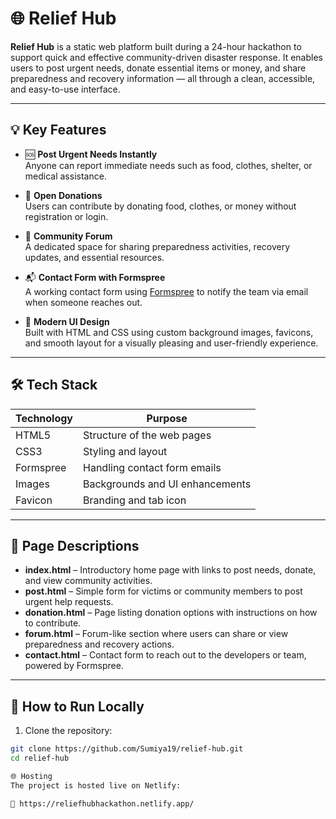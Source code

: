 # 🌐 Relief Hub

**Relief Hub** is a static web platform built during a 24-hour hackathon to support quick and effective community-driven disaster response. It enables users to post urgent needs, donate essential items or money, and share preparedness and recovery information — all through a clean, accessible, and easy-to-use interface.

---

## 💡 Key Features

- 🆘 **Post Urgent Needs Instantly**  
  Anyone can report immediate needs such as food, clothes, shelter, or medical assistance.

- 💝 **Open Donations**  
  Users can contribute by donating food, clothes, or money without registration or login.

- 💬 **Community Forum**  
  A dedicated space for sharing preparedness activities, recovery updates, and essential resources.

- 📬 **Contact Form with Formspree**  
  A working contact form using [Formspree](https://formspree.io/) to notify the team via email when someone reaches out.

- 🎨 **Modern UI Design**  
  Built with HTML and CSS using custom background images, favicons, and smooth layout for a visually pleasing and user-friendly experience.

---

## 🛠 Tech Stack

| Technology | Purpose                        |
|------------|--------------------------------|
| HTML5      | Structure of the web pages     |
| CSS3       | Styling and layout             |
| Formspree  | Handling contact form emails   |
| Images     | Backgrounds and UI enhancements|
| Favicon    | Branding and tab icon          |


---

## 📄 Page Descriptions

- **index.html** – Introductory home page with links to post needs, donate, and view community activities.
- **post.html** – Simple form for victims or community members to post urgent help requests.
- **donation.html** – Page listing donation options with instructions on how to contribute.
- **forum.html** – Forum-like section where users can share or view preparedness and recovery actions.
- **contact.html** – Contact form to reach out to the developers or team, powered by Formspree.

---

## 🚀 How to Run Locally

1. Clone the repository:

```bash
git clone https://github.com/Sumiya19/relief-hub.git
cd relief-hub

🌐 Hosting
The project is hosted live on Netlify:

🔗 https://reliefhubhackathon.netlify.app/

